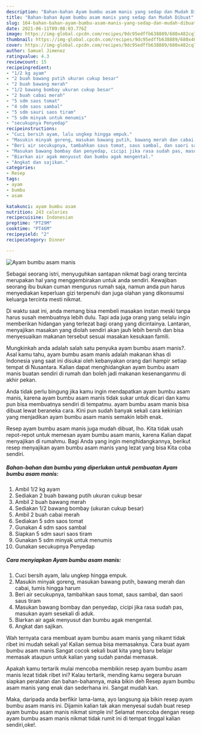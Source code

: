 ```yaml
---
description: "Bahan-bahan Ayam bumbu asam manis yang sedap dan Mudah Dibuat"
title: "Bahan-bahan Ayam bumbu asam manis yang sedap dan Mudah Dibuat"
slug: 164-bahan-bahan-ayam-bumbu-asam-manis-yang-sedap-dan-mudah-dibuat
date: 2021-06-11T09:08:03.776Z
image: https://img-global.cpcdn.com/recipes/9dc95edffb638889/680x482cq70/ayam-bumbu-asam-manis-foto-resep-utama.jpg
thumbnail: https://img-global.cpcdn.com/recipes/9dc95edffb638889/680x482cq70/ayam-bumbu-asam-manis-foto-resep-utama.jpg
cover: https://img-global.cpcdn.com/recipes/9dc95edffb638889/680x482cq70/ayam-bumbu-asam-manis-foto-resep-utama.jpg
author: Samuel Jimenez
ratingvalue: 4.3
reviewcount: 15
recipeingredient:
- "1/2 kg ayam"
- "2 buah bawang putih ukuran cukup besar"
- "2 buah bawang merah"
- "1/2 bawang bombay ukuran cukup besar"
- "2 buah cabai merah"
- "5 sdm saos tomat"
- "4 sdm saos sambal"
- "5 sdm sauri saos tiram"
- "5 sdm minyak untuk menumis"
- "secukupnya Penyedap"
recipeinstructions:
- "Cuci bersih ayam, lalu ungkep hingga empuk."
- "Masukin minyak goreng, masukan bawang putih, bawang merah dan cabai, tumis hingga harum"
- "Beri air secukupnya, tambahkan saus tomat, saus sambal, dan saori saus tiram"
- "Masukan bawang bombay dan penyedap, cicipi jika rasa sudah pas, masukan ayam sesekali di aduk."
- "Biarkan air agak menyusut dan bumbu agak mengental."
- "Angkat dan sajikan."
categories:
- Resep
tags:
- ayam
- bumbu
- asam

katakunci: ayam bumbu asam 
nutrition: 243 calories
recipecuisine: Indonesian
preptime: "PT29M"
cooktime: "PT46M"
recipeyield: "2"
recipecategory: Dinner

---
```



![Ayam bumbu asam manis](https://img-global.cpcdn.com/recipes/9dc95edffb638889/680x482cq70/ayam-bumbu-asam-manis-foto-resep-utama.jpg)

Sebagai seorang istri, menyuguhkan santapan nikmat bagi orang tercinta merupakan hal yang menggembirakan untuk anda sendiri. Kewajiban seorang ibu bukan cuman mengurus rumah saja, namun anda pun harus menyediakan keperluan gizi terpenuhi dan juga olahan yang dikonsumsi keluarga tercinta mesti nikmat.

Di waktu  saat ini, anda memang bisa membeli masakan instan meski tanpa harus susah membuatnya lebih dulu. Tapi ada juga orang yang selalu ingin memberikan hidangan yang terlezat bagi orang yang dicintainya. Lantaran, menyajikan masakan yang diolah sendiri akan jauh lebih bersih dan bisa menyesuaikan makanan tersebut sesuai masakan kesukaan famili. 



Mungkinkah anda adalah salah satu penyuka ayam bumbu asam manis?. Asal kamu tahu, ayam bumbu asam manis adalah makanan khas di Indonesia yang saat ini disukai oleh kebanyakan orang dari hampir setiap tempat di Nusantara. Kalian dapat menghidangkan ayam bumbu asam manis buatan sendiri di rumah dan boleh jadi makanan kesenanganmu di akhir pekan.

Anda tidak perlu bingung jika kamu ingin mendapatkan ayam bumbu asam manis, karena ayam bumbu asam manis tidak sukar untuk dicari dan kamu pun bisa membuatnya sendiri di tempatmu. ayam bumbu asam manis bisa dibuat lewat beraneka cara. Kini pun sudah banyak sekali cara kekinian yang menjadikan ayam bumbu asam manis semakin lebih enak.

Resep ayam bumbu asam manis juga mudah dibuat, lho. Kita tidak usah repot-repot untuk memesan ayam bumbu asam manis, karena Kalian dapat menyajikan di rumahmu. Bagi Anda yang ingin menghidangkannya, berikut resep menyajikan ayam bumbu asam manis yang lezat yang bisa Kita coba sendiri.

<!--inarticleads1-->

##### Bahan-bahan dan bumbu yang diperlukan untuk pembuatan Ayam bumbu asam manis:

1. Ambil 1/2 kg ayam
1. Sediakan 2 buah bawang putih ukuran cukup besar
1. Ambil 2 buah bawang merah
1. Sediakan 1/2 bawang bombay (ukuran cukup besar)
1. Ambil 2 buah cabai merah
1. Sediakan 5 sdm saos tomat
1. Gunakan 4 sdm saos sambal
1. Siapkan 5 sdm sauri saos tiram
1. Gunakan 5 sdm minyak untuk menumis
1. Gunakan secukupnya Penyedap




<!--inarticleads2-->

##### Cara menyiapkan Ayam bumbu asam manis:

1. Cuci bersih ayam, lalu ungkep hingga empuk.
1. Masukin minyak goreng, masukan bawang putih, bawang merah dan cabai, tumis hingga harum
1. Beri air secukupnya, tambahkan saus tomat, saus sambal, dan saori saus tiram
1. Masukan bawang bombay dan penyedap, cicipi jika rasa sudah pas, masukan ayam sesekali di aduk.
1. Biarkan air agak menyusut dan bumbu agak mengental.
1. Angkat dan sajikan.




Wah ternyata cara membuat ayam bumbu asam manis yang nikamt tidak ribet ini mudah sekali ya! Kalian semua bisa memasaknya. Cara buat ayam bumbu asam manis Sangat cocok sekali buat kita yang baru belajar memasak ataupun untuk kalian yang sudah pandai memasak.

Apakah kamu tertarik mulai mencoba membikin resep ayam bumbu asam manis lezat tidak ribet ini? Kalau tertarik, mending kamu segera buruan siapkan peralatan dan bahan-bahannya, maka bikin deh Resep ayam bumbu asam manis yang enak dan sederhana ini. Sangat mudah kan. 

Maka, daripada anda berfikir lama-lama, ayo langsung aja bikin resep ayam bumbu asam manis ini. Dijamin kalian tak akan menyesal sudah buat resep ayam bumbu asam manis nikmat simple ini! Selamat mencoba dengan resep ayam bumbu asam manis nikmat tidak rumit ini di tempat tinggal kalian sendiri,oke!.

